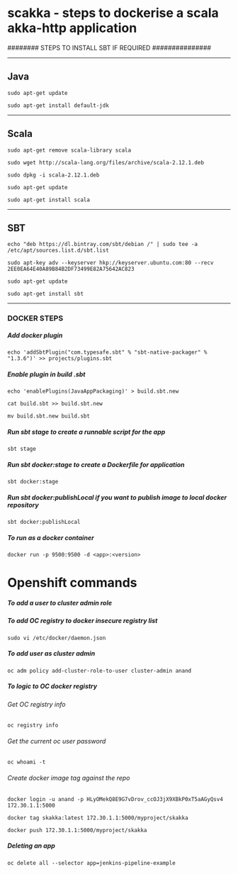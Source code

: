 # scakka - steps to dockerise a scala akka-http application

######## STEPS TO INSTALL SBT IF REQUIRED ###############

---

## Java
`sudo apt-get update`

`sudo apt-get install default-jdk`

---

## Scala

`sudo apt-get remove scala-library scala`

`sudo wget http://scala-lang.org/files/archive/scala-2.12.1.deb`

`sudo dpkg -i scala-2.12.1.deb`

`sudo apt-get update`

`sudo apt-get install scala`

---

## SBT
`echo "deb https://dl.bintray.com/sbt/debian /" | sudo tee -a /etc/apt/sources.list.d/sbt.list`

`sudo apt-key adv --keyserver hkp://keyserver.ubuntu.com:80 --recv 2EE0EA64E40A89B84B2DF73499E82A75642AC823`

`sudo apt-get update`

`sudo apt-get install sbt`

---

### DOCKER STEPS
##### Add docker plugin
`echo 'addSbtPlugin("com.typesafe.sbt" % "sbt-native-packager" % "1.3.6")' >> projects/plugins.sbt`


##### Enable plugin in build .sbt
`echo 'enablePlugins(JavaAppPackaging)' > build.sbt.new`

`cat build.sbt >> build.sbt.new`

`mv build.sbt.new build.sbt`

##### Run sbt stage to create a runnable script for the app
`sbt stage`

##### Run sbt docker:stage to create a Dockerfile for application
`sbt docker:stage`

##### Run sbt docker:publishLocal if you want to publish image to local docker repository
`sbt docker:publishLocal`


##### To run as a docker container
`docker run -p 9500:9500 -d <app>:<version>`


# Openshift commands
##### To add a user to cluster admin role

##### To add OC registry to docker insecure registry list

`sudo vi /etc/docker/daemon.json`

##### To add  user as cluster admin

`oc adm policy add-cluster-role-to-user cluster-admin anand`

##### To logic to OC docker registry

###### Get OC registry info

`oc registry info`

###### Get the current oc user password 

`oc whoami -t`

###### Create docker image tag against the repo

`docker login -u anand -p HLyOMekQ8E9G7vDrov_ccOJ3jX9XBkP0xT5aAGyQsv4 172.30.1.1:5000`

`docker tag skakka:latest 172.30.1.1:5000/myproject/skakka`

`docker push 172.30.1.1:5000/myproject/skakka`

##### Deleting an app

`oc delete all --selector app=jenkins-pipeline-example`

